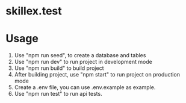 # skillex.test

# Usage

1. Use "npm run seed", to create a database and tables
2. Use "npm run dev" to run project in development mode
3. Use "npm run build" to build project
4. After building project, use "npm start" to run project on production mode
5. Create a .env file, you can use .env.example as example.
6. Use "npm run test" to run api tests.